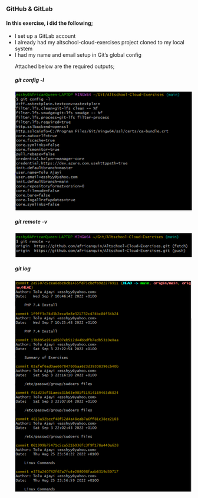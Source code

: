 ### GitHub & GitLab

#### In this exercise, i did the following;

<ul>

<li>I set up a GitLab account </li>

<li>I already had my altschool-cloud-exercises project cloned to my local system</li>

<li>I had my name and email setup in Git’s global config
<br>

Attached below are the required outputs;

##### git config -l

![git config](./git%20config.png "git config")

##### git remote -v

![git remote](./git%20remote.png "git remote")

##### git log

![git log](./git%20log.png "git log")